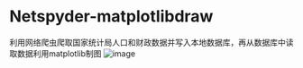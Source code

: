# Netspyder-matplotlibdraw
利用网络爬虫爬取国家统计局人口和财政数据并写入本地数据库，再从数据库中读取数据利用matplotlib制图
![image](https://github.com/Tangpearl/Netspyder-matplotlibdraw/blob/master/年末总人口.png)

